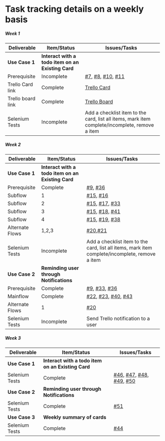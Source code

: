 # Task tracking details on a weekly basis

##### Week 1

| Deliverable   | Item/Status   |  Issues/Tasks
| ------------- | ------------  |  ------------
| **Use Case 1**      | **Interact with a todo item on an Existing Card**                  | &nbsp;
| Prerequisite      | Incomplete          |  [#7](https://github.ncsu.edu/dgupta9/ProManBot/issues/7), [#8](https://github.ncsu.edu/dgupta9/ProManBot/issues/8), [#10](https://github.ncsu.edu/dgupta9/ProManBot/issues/10), [#11](https://github.ncsu.edu/dgupta9/ProManBot/issues/11)
| Trello Card link      | Complete             |  [Trello Card](https://trello.com/c/pNex77lp/1-card1)
| Trello board link     | Complete             |  [Trello Board](https://trello.com/b/7wVOkfnW/agileteam)
| Selenium Tests | Incomplete    | Add a checklist item to the card, list all items, mark item complete/incomplete, remove a item

##### Week 2

| Deliverable   | Item/Status   |  Issues/Tasks
| ------------- | ------------  |  ------------
| **Use Case 1**     | **Interact with a todo item on an Existing Card**              | &nbsp;
| Prerequisite      | Complete          | [#9](https://github.ncsu.edu/dgupta9/ProManBot/issues/9), [#36](https://github.ncsu.edu/dgupta9/ProManBot/issues/36)  
| Subflow      | 1             |  [#15](https://github.ncsu.edu/dgupta9/ProManBot/issues/15), [#16](https://github.ncsu.edu/dgupta9/ProManBot/issues/16) 
| Subflow      | 2             |  [#15](https://github.ncsu.edu/dgupta9/ProManBot/issues/15), [#17](https://github.ncsu.edu/dgupta9/ProManBot/issues/17), [#33](https://github.ncsu.edu/dgupta9/ProManBot/issues/33)
| Subflow      | 3             |  [#15](https://github.ncsu.edu/dgupta9/ProManBot/issues/15), [#18](https://github.ncsu.edu/dgupta9/ProManBot/issues/18), [#41](https://github.ncsu.edu/dgupta9/ProManBot/issues/41)
| Subflow      | 4             |  [#15](https://github.ncsu.edu/dgupta9/ProManBot/issues/15), [#19](https://github.ncsu.edu/dgupta9/ProManBot/issues/19), [#38](https://github.ncsu.edu/dgupta9/ProManBot/issues/38)
| Alternate Flows      | 1,2,3             |  [#20](https://github.ncsu.edu/dgupta9/ProManBot/issues/20),[#21](https://github.ncsu.edu/dgupta9/ProManBot/issues/21) 
| Selenium Tests| Incomplete    | Add a checklist item to the card, list all items, mark item complete/incomplete, remove a item
| **Use Case 2**     | **Reminding user through Notifications**              | &nbsp;
| Prerequisite      | Complete          | [#9](https://github.ncsu.edu/dgupta9/ProManBot/issues/9), [#33](https://github.ncsu.edu/dgupta9/ProManBot/issues/33), [#36](https://github.ncsu.edu/dgupta9/ProManBot/issues/36)  
| Mainflow      | Complete             |  [#22](https://github.ncsu.edu/dgupta9/ProManBot/issues/22), [#23](https://github.ncsu.edu/dgupta9/ProManBot/issues/23), [#40](https://github.ncsu.edu/dgupta9/ProManBot/issues/40), [#43](https://github.ncsu.edu/dgupta9/ProManBot/issues/43)  
| Alternate Flows      | 1             |  [#20](https://github.ncsu.edu/dgupta9/ProManBot/issues/20)
| Selenium Tests| Incomplete    | Send Trello notification to a user 


##### Week 3

| Deliverable   | Item/Status   |  Issues/Tasks
| ------------- | ------------  |  ------------
| **Use Case 1**     | **Interact with a todo item on an Existing Card**              | &nbsp;
| Selenium Tests| Complete    | [#46](https://github.ncsu.edu/dgupta9/ProManBot/issues/46), [#47](https://github.ncsu.edu/dgupta9/ProManBot/issues/47), [#48](https://github.ncsu.edu/dgupta9/ProManBot/issues/48), [#49](https://github.ncsu.edu/dgupta9/ProManBot/issues/49), [#50](https://github.ncsu.edu/dgupta9/ProManBot/issues/50)
| **Use Case 2**     | **Reminding user through Notifications**              | &nbsp;
| Selenium Tests| Complete    | [#51](https://github.ncsu.edu/dgupta9/ProManBot/issues/51)
| **Use Case 3**     | **Weekly summary of cards**              | &nbsp;
| Selenium Tests| Complete    | [#44](https://github.ncsu.edu/dgupta9/ProManBot/issues/44)  

